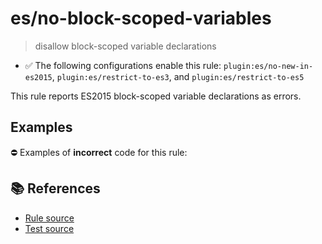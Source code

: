 # es/no-block-scoped-variables
> disallow block-scoped variable declarations

- ✅ The following configurations enable this rule: `plugin:es/no-new-in-es2015`, `plugin:es/restrict-to-es3`, and `plugin:es/restrict-to-es5`

This rule reports ES2015 block-scoped variable declarations as errors.

## Examples

⛔ Examples of **incorrect** code for this rule:

<eslint-playground type="bad" code="/*eslint es/no-block-scoped-variables: error */
let a = 1
const b = 2
" />

## 📚 References

- [Rule source](https://github.com/mysticatea/eslint-plugin-es/blob/v4.1.0/lib/rules/no-block-scoped-variables.js)
- [Test source](https://github.com/mysticatea/eslint-plugin-es/blob/v4.1.0/tests/lib/rules/no-block-scoped-variables.js)
